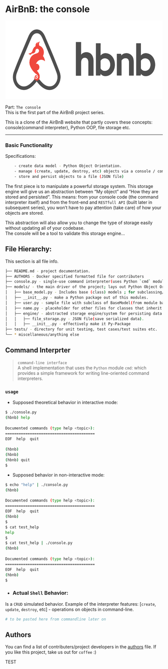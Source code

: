 # AirBnB: the console

<div align="center">
 <img src="./hack/hbnb_console.png" height="250" />
</div>

Part: `The console` <br/>
This is the first part of the AirBnB project series.

This is a clone of the AirBnB website that partly covers these concepts: console(command interpreter), Python OOP, file storage etc.

---
### Basic Functionality

Specifications:
```bash
    - create data model - Python Object Orientation.
    - manage (create, update, destroy, etc) objects via a console / command interpreter
    - store and persist objects to a file (JSON file)
```
The first piece is to manipulate a powerful storage system. This storage engine will give us an abstraction between “My object” and “How they are stored and persisted”. This means: from your console code (the command interpreter itself) and from the front-end and `RESTfull API` (built later in subsequent series), you won’t have to pay attention (take care) of how your objects are stored.

This abstraction will also allow you to change the type of storage easily without updating all of your codebase.<br/>
The console will be a tool to validate this storage engine...

## File Hierarchy:
This section is all file info.
```bash
├── README.md - project documentation.
├── AUTHORS - Docker specified formatted file for contributers
├── console.py - single-use command interpreter(uses Python `cmd` module).
├── models/ - the main driver of the project; lays out Python Object Orientation, initialization, (de)serialization etc.
│   ├── base_model.py - Includes base (class) models ; for subclassing/inheritance. Is the superclass.
│   ├── __init__.py - make a Python package out of this modules.
│   ├── user.py - sample file with subclass of BaseModel(from module base_model)
│   ├── name.py - placeholder for other files for classes that inherit from BaseModel
│   ├── engine/ - abstracted storage engine/system for persisting data.
│   │   ├── file_storage.py - JSON file(save serialized data).
│   │   ├── __init__.py - effectively make it Py-Package
├── tests/ - directory for unit testing, test cases/test suites etc.
└── * miscellaneous/anything else
```
## Command Interprter
> `command-line interface`<br/>
A shell implementation that uses the `Python` module `cmd`: which provides a simple framework for writing line-oriented command interpreters.


### `usage`
- Supposed theoretical behavior in interactive mode:
```bash
$ ./console.py
(hbnb) help

Documented commands (type help <topic>):
========================================
EOF  help  quit

(hbnb) 
(hbnb) 
(hbnb) quit
$
```

- Supposed behavior in non-interactive mode:
```bash
$ echo "help" | ./console.py
(hbnb)

Documented commands (type help <topic>):
========================================
EOF  help  quit
(hbnb) 
$
$ cat test_help
help
$
$ cat test_help | ./console.py
(hbnb)

Documented commands (type help <topic>):
========================================
EOF  help  quit
(hbnb) 
$
```

- ### Actual `Shell` Behavior:
Is a `CRUD` simulated behavior. Example of the interpreter features: [`create`, `update`, `destroy`, etc] - operations on objects in command-line.
```bash
# to be pasted here from commandline later on
```

## Authors
You can find a list of contributers/project developers in the [authors](./AUTHORS) file.
If you like this project, take us out for `coffee` :)

TEST
